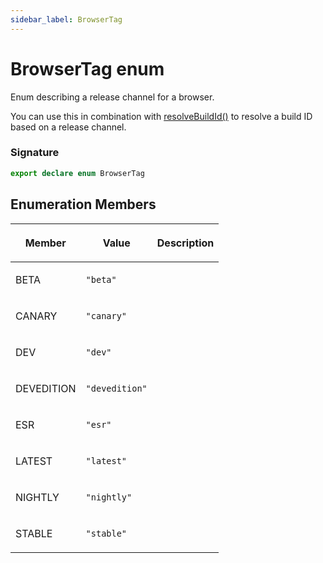 ```yaml
---
sidebar_label: BrowserTag
---
```


# BrowserTag enum

Enum describing a release channel for a browser.

You can use this in combination with [resolveBuildId()](./browsers.resolvebuildid.md) to resolve a build ID based on a release channel.

### Signature

```typescript
export declare enum BrowserTag
```

## Enumeration Members

<table><thead><tr><th>

Member

</th><th>

Value

</th><th>

Description

</th></tr></thead>
<tbody><tr><td>

BETA

</td><td>

`"beta"`

</td><td>

</td></tr>
<tr><td>

CANARY

</td><td>

`"canary"`

</td><td>

</td></tr>
<tr><td>

DEV

</td><td>

`"dev"`

</td><td>

</td></tr>
<tr><td>

DEVEDITION

</td><td>

`"devedition"`

</td><td>

</td></tr>
<tr><td>

ESR

</td><td>

`"esr"`

</td><td>

</td></tr>
<tr><td>

LATEST

</td><td>

`"latest"`

</td><td>

</td></tr>
<tr><td>

NIGHTLY

</td><td>

`"nightly"`

</td><td>

</td></tr>
<tr><td>

STABLE

</td><td>

`"stable"`

</td><td>

</td></tr>
</tbody></table>
